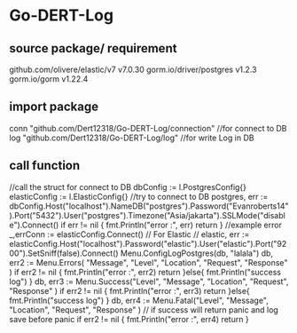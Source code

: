 # Go-DERT-Log
## source package/ requirement
github.com/olivere/elastic/v7 v7.0.30
gorm.io/driver/postgres v1.2.3
gorm.io/gorm v1.22.4
## import package
conn "github.com/Dert12318/Go-DERT-Log/connection" //for connect to DB
log "github.com/Dert12318/Go-DERT-Log/log" //for write Log in DB
## call function
//call the struct for connect to DB
dbConfig := l.PostgresConfig{}
elasticConfig := l.ElasticConfig{}
//try to connect to DB
postgres, err := dbConfig.Host("localhost").NameDB("postgres").Password("Evanroberts14").Port("5432").User("postgres").Timezone("Asia/jakarta").SSLMode("disable").Connect()
if err != nil {
    fmt.Println("error :", err)
    return
}
//example error
_,errConn := elasticConfig.Connect()
// For Elastic
// elastic, err := elasticConfig.Host("localhost").Password("elastic").User("elastic").Port("9200").SetSniff(false).Connect()
Menu.ConfigLogPostgres(db, "lalala")
db, err2 := Menu.Errors( "Message", "Level", "Location", "Request", "Response" )
if err2 != nil {
    fmt.Println("error :", err2)
    return
}else{
    fmt.Println("success log")
}
db, err3 := Menu.Success("Level", "Message", "Location", "Request", "Response" ) 
if err2 != nil {
    fmt.Println("error :", err3)
    return
}else{
    fmt.Println("success log")
}
db, err4 := Menu.Fatal("Level", "Message", "Location", "Request", "Response" ) // if success will return panic and log save before panic
if err2 != nil {
    fmt.Println("error :", err4)
    return
}
